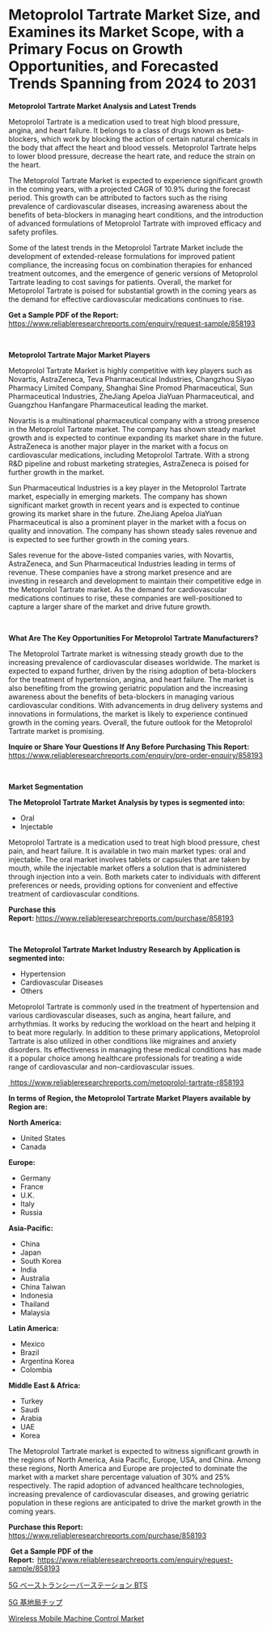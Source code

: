 <p><h1>Metoprolol Tartrate Market Size, and Examines its Market Scope, with a Primary Focus on Growth Opportunities, and Forecasted Trends Spanning from 2024 to 2031</h1></p><p><strong>Metoprolol Tartrate Market Analysis and Latest Trends</strong></p>
<p><p>Metoprolol Tartrate is a medication used to treat high blood pressure, angina, and heart failure. It belongs to a class of drugs known as beta-blockers, which work by blocking the action of certain natural chemicals in the body that affect the heart and blood vessels. Metoprolol Tartrate helps to lower blood pressure, decrease the heart rate, and reduce the strain on the heart.</p><p>The Metoprolol Tartrate Market is expected to experience significant growth in the coming years, with a projected CAGR of 10.9% during the forecast period. This growth can be attributed to factors such as the rising prevalence of cardiovascular diseases, increasing awareness about the benefits of beta-blockers in managing heart conditions, and the introduction of advanced formulations of Metoprolol Tartrate with improved efficacy and safety profiles.</p><p>Some of the latest trends in the Metoprolol Tartrate Market include the development of extended-release formulations for improved patient compliance, the increasing focus on combination therapies for enhanced treatment outcomes, and the emergence of generic versions of Metoprolol Tartrate leading to cost savings for patients. Overall, the market for Metoprolol Tartrate is poised for substantial growth in the coming years as the demand for effective cardiovascular medications continues to rise.</p></p>
<p><strong>Get a Sample PDF of the Report:&nbsp;</strong> <a href="https://www.reliableresearchreports.com/enquiry/request-sample/858193">https://www.reliableresearchreports.com/enquiry/request-sample/858193</a></p>
<p>&nbsp;</p>
<p><strong>Metoprolol Tartrate Major Market Players</strong></p>
<p><p>Metoprolol Tartrate Market is highly competitive with key players such as Novartis, AstraZeneca, Teva Pharmaceutical Industries, Changzhou Siyao Pharmacy Limited Company, Shanghai Sine Promod Pharmaceutical, Sun Pharmaceutical Industries, ZheJiang Apeloa JiaYuan Pharmaceutical, and Guangzhou Hanfangare Pharmaceutical leading the market. </p><p>Novartis is a multinational pharmaceutical company with a strong presence in the Metoprolol Tartrate market. The company has shown steady market growth and is expected to continue expanding its market share in the future. AstraZeneca is another major player in the market with a focus on cardiovascular medications, including Metoprolol Tartrate. With a strong R&D pipeline and robust marketing strategies, AstraZeneca is poised for further growth in the market.</p><p>Sun Pharmaceutical Industries is a key player in the Metoprolol Tartrate market, especially in emerging markets. The company has shown significant market growth in recent years and is expected to continue growing its market share in the future. ZheJiang Apeloa JiaYuan Pharmaceutical is also a prominent player in the market with a focus on quality and innovation. The company has shown steady sales revenue and is expected to see further growth in the coming years.</p><p>Sales revenue for the above-listed companies varies, with Novartis, AstraZeneca, and Sun Pharmaceutical Industries leading in terms of revenue. These companies have a strong market presence and are investing in research and development to maintain their competitive edge in the Metoprolol Tartrate market. As the demand for cardiovascular medications continues to rise, these companies are well-positioned to capture a larger share of the market and drive future growth.</p></p>
<p>&nbsp;</p>
<p><strong>What Are The Key Opportunities For Metoprolol Tartrate Manufacturers?</strong></p>
<p><p>The Metoprolol Tartrate market is witnessing steady growth due to the increasing prevalence of cardiovascular diseases worldwide. The market is expected to expand further, driven by the rising adoption of beta-blockers for the treatment of hypertension, angina, and heart failure. The market is also benefiting from the growing geriatric population and the increasing awareness about the benefits of beta-blockers in managing various cardiovascular conditions. With advancements in drug delivery systems and innovations in formulations, the market is likely to experience continued growth in the coming years. Overall, the future outlook for the Metoprolol Tartrate market is promising.</p></p>
<p><strong>Inquire or Share Your Questions If Any Before Purchasing This Report:</strong> <a href="https://www.reliableresearchreports.com/enquiry/pre-order-enquiry/858193">https://www.reliableresearchreports.com/enquiry/pre-order-enquiry/858193</a></p>
<p>&nbsp;</p>
<p><strong>Market Segmentation</strong></p>
<p><strong>The Metoprolol Tartrate Market Analysis by types is segmented into:</strong></p>
<p><ul><li>Oral</li><li>Injectable</li></ul></p>
<p><p>Metoprolol Tartrate is a medication used to treat high blood pressure, chest pain, and heart failure. It is available in two main market types: oral and injectable. The oral market involves tablets or capsules that are taken by mouth, while the injectable market offers a solution that is administered through injection into a vein. Both markets cater to individuals with different preferences or needs, providing options for convenient and effective treatment of cardiovascular conditions.</p></p>
<p><strong>Purchase this Report:&nbsp;</strong><a href="https://www.reliableresearchreports.com/purchase/858193">https://www.reliableresearchreports.com/purchase/858193</a></p>
<p>&nbsp;</p>
<p><strong>The Metoprolol Tartrate Market Industry Research by Application is segmented into:</strong></p>
<p><ul><li>Hypertension</li><li>Cardiovascular Diseases</li><li>Others</li></ul></p>
<p><p>Metoprolol Tartrate is commonly used in the treatment of hypertension and various cardiovascular diseases, such as angina, heart failure, and arrhythmias. It works by reducing the workload on the heart and helping it to beat more regularly. In addition to these primary applications, Metoprolol Tartrate is also utilized in other conditions like migraines and anxiety disorders. Its effectiveness in managing these medical conditions has made it a popular choice among healthcare professionals for treating a wide range of cardiovascular and non-cardiovascular issues.</p></p>
<p><a href="https://www.reliableresearchreports.com/metoprolol-tartrate-r858193">&nbsp;https://www.reliableresearchreports.com/metoprolol-tartrate-r858193</a></p>
<p><strong>In terms of Region, the Metoprolol Tartrate Market Players available by Region are:</strong></p>
<p>
    <p> <strong> North America: </strong>
        <ul>
            <li>United States</li>
            <li>Canada</li>
        </ul>
        </p> 
    <p> <strong> Europe: </strong>
        <ul>
            <li>Germany</li>
            <li>France</li>
            <li>U.K.</li>
            <li>Italy</li>
            <li>Russia</li>
        </ul>
        </p> 
    <p> <strong> Asia-Pacific: </strong>
        <ul>
            <li>China</li>
            <li>Japan</li>
            <li>South Korea</li>
            <li>India</li>
            <li>Australia</li>
            <li>China Taiwan</li>
            <li>Indonesia</li>
            <li>Thailand</li>
            <li>Malaysia</li>
        </ul>
        </p> 
    <p> <strong> Latin America: </strong>
        <ul>
            <li>Mexico</li>
            <li>Brazil</li>
            <li>Argentina Korea</li>
            <li>Colombia</li>
        </ul>
        </p> 
    <p> <strong> Middle East & Africa: </strong>
        <ul>
            <li>Turkey</li>
            <li>Saudi</li>
            <li>Arabia</li>
            <li>UAE</li>
            <li>Korea</li>
        </ul>
    </p>
    </p>
<p><p>The Metoprolol Tartrate market is expected to witness significant growth in the regions of North America, Asia Pacific, Europe, USA, and China. Among these regions, North America and Europe are projected to dominate the market with a market share percentage valuation of 30% and 25% respectively. The rapid adoption of advanced healthcare technologies, increasing prevalence of cardiovascular diseases, and growing geriatric population in these regions are anticipated to drive the market growth in the coming years.</p></p>
<p><strong>Purchase this Report: </strong><a href="https://www.reliableresearchreports.com/purchase/858193">https://www.reliableresearchreports.com/purchase/858193</a></p>
<p>&nbsp;<strong>Get a Sample PDF of the Report:&nbsp;&nbsp;</strong><a href="https://www.reliableresearchreports.com/enquiry/request-sample/858193">https://www.reliableresearchreports.com/enquiry/request-sample/858193</a></p>
<p><strong></strong></p>
<p><p><a href="https://github.com/vtbvgl20191192/Market-Research-Report-List-3/blob/main/9982167177625.md">5G ベーストランシーバーステーション BTS</a></p><p><a href="https://github.com/avwofrml53535/Market-Research-Report-List-3/blob/main/3560139177624.md">5G 基地局チップ</a></p><p><a href="https://github.com/nigngrjl95/Market-Research-Report-List-1/blob/main/wireless-mobile-machine-control-market.md">Wireless Mobile Machine Control Market</a></p></p>